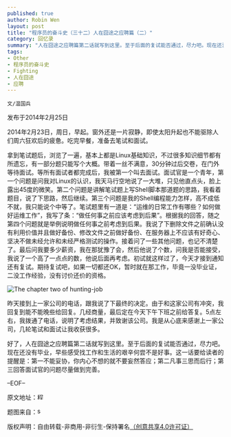 ```yaml
---
published: true
author: Robin Wen
layout: post
title: "程序员的奋斗史（三十二）人在囧途之应聘篇（二）"
category: 回忆录
summary: "人在囧途之应聘篇第二话就写到这里。至于后面的复试能否通过，尽力吧。现在还没有毕业，早些感受找工作和生活的艰辛何尝不是好事。这一话要给读者的提醒是：第一不能妥协，你内心不想的就不要妄然答应；第二凡事三思而后行；第三回答面试官的问题尽量做到完善。"
tags: 
- Other
- 程序员的奋斗史
- Fighting
- 人在囧途
- 应聘
---
```


`文/温国兵`

发布于2014年2月25日

2014年2月23日，周日，早起。窗外还是一片寂静，即使太阳升起也不能驱除人们周六狂欢后的疲惫。吃完早餐，准备去笔试和面试。

拿到笔试题后，浏览了一遍，基本上都是Linux基础知识，不过很多知识细节都有所遗忘，有一部分题只能写个大概。带着一丝不满意，30分钟过后交卷，在门外等待面试。等所有面试者都完成后，我被第一个叫去面试。面试官是一个青年，第一个问题是问我对Linux的认识，我天马行空地说了一大堆，只见他直点头，脸上露出45度的微笑。第二个问题是讲解笔试题上写Shell脚本那道题的思路，我看着题目，说了下思路，然后继续。第三个问题是我的Shell编程能力怎样，高不成低不就，我只能说个中等了。笔试题里有一道是：“运维的日常工作有哪些？如何做好运维工作”，我写了条：“做任何事之前应该考虑到后果”。根据我的回答，随之第四个问题就是举例说明做任何事之前考虑到后果。我说了下删除文件之前确认没有利用价值并且做好备份、修改文件之前做好备份、在服务器上不应该有好奇心、坚决不做未经允许和未经严格测试的操作。接着问了一些其他问题，也记不清楚了。最后问我要多少薪资，我在那犹豫了会，然后他说了个数，问我是否能接受，我说了一个高了一点点的数，他说后面再考虑。初试就这样过了，今天才接到通知还有复试。期待复试吧，如果一切都还OK，暂时就在那工作，毕竟一没毕业证，二没工作经验，没有讨价还价的资格。

![The chapter two of hunting-job](http://i.imgur.com/CbcDc91.jpg)

昨天接到上一家公司的电话，跟我说了下最终的决定。由于和这家公司有冲突，我回复到能不能晚些给回复。几经商量，最后定在今天下午下班之前给答复。5点左右，我拨通了电话，说明了考虑结果，并致谢该公司。我是从心底来感谢上一家公司，几轮笔试和面试让我收获很多。

好了，人在囧途之应聘篇第二话就写到这里。至于后面的复试能否通过，尽力吧。现在还没有毕业，早些感受找工作和生活的艰辛何尝不是好事。这一话要给读者的提醒是：第一不能妥协，你内心不想的就不要妄然答应；第二凡事三思而后行；第三回答面试官的问题尽量做到完善。

–EOF–

原文地址：<a href="http://blog.csdn.net/justdb/article/details/20120945" target="_blank"><img src="http://i.imgur.com/BROigUO.jpg" title="程序员的奋斗史（三十二）人在囧途之应聘篇（二）" height="16px" width="16px" border="0" alt="程序员的奋斗史（三十二）人在囧途之应聘篇（二）" /></a>

题图来自：<a href="http://blog.smartbear.com/loaduiweb/bad-tech-job-interview-questions-and-how-to-answer-them/" target="_blank"><img src="http://i.imgur.com/gXHzSYy.png" title="smartbear" height="16px" width="16px" border="0" alt="smartbear" /></a>

版权声明：自由转载-非商用-非衍生-保持署名<a href="http://creativecommons.org/licenses/by-nc-nd/4.0/deed.zh" target="_blank">（创意共享4.0许可证）</a>
